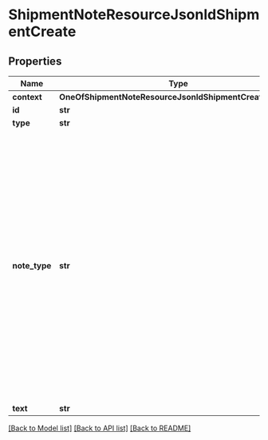 # ShipmentNoteResourceJsonldShipmentCreate

## Properties
Name | Type | Description | Notes
------------ | ------------- | ------------- | -------------
**context** | **OneOfShipmentNoteResourceJsonldShipmentCreateContext** |  | [optional] 
**id** | **str** |  | [optional] 
**type** | **str** |  | [optional] 
**note_type** | **str** |           [CA] Carrier,          [DL] Delivery,          [DP] Denied Party,          [DO] Document,          [GN] General,          [HB] HouseBill,          [IN] Invoice,          [PM] Permissions,          [PU] Pickup,          [PR] Procurement,          [PC] Procurement Costs,          [RC] Recap,          [RT] Routing,          [SH] Shipment,          [ST] Status,          [TK] Tracking,          [WT] WorldTrak       | [default to '[GN] General']
**text** | **str** |  | 

[[Back to Model list]](../README.md#documentation-for-models) [[Back to API list]](../README.md#documentation-for-api-endpoints) [[Back to README]](../README.md)

